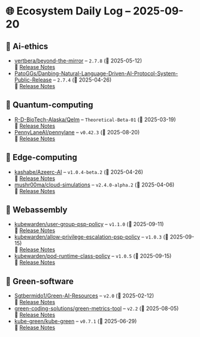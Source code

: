 # 🌐 Ecosystem Daily Log – 2025-09-20

## 🔹 Ai-ethics
- [vertbera/beyond-the-mirror](https://github.com/vertbera/beyond-the-mirror/releases/tag/2.7.8) – `2.7.8` (📅 2025-05-12)  
  🔗 [Release Notes](https://github.com/vertbera/beyond-the-mirror/releases/tag/2.7.8)
- [PatoGGs/Danbing-Natural-Language-Driven-AI-Protocol-System-Public-Release](https://github.com/PatoGGs/Danbing-Natural-Language-Driven-AI-Protocol-System-Public-Release/releases/tag/2.7.4) – `2.7.4` (📅 2025-04-26)  
  🔗 [Release Notes](https://github.com/PatoGGs/Danbing-Natural-Language-Driven-AI-Protocol-System-Public-Release/releases/tag/2.7.4)

## 🔹 Quantum-computing
- [R-D-BioTech-Alaska/Qelm](https://github.com/R-D-BioTech-Alaska/Qelm/releases/tag/Theoretical-Beta-01) – `Theoretical-Beta-01` (📅 2025-03-19)  
  🔗 [Release Notes](https://github.com/R-D-BioTech-Alaska/Qelm/releases/tag/Theoretical-Beta-01)
- [PennyLaneAI/pennylane](https://github.com/PennyLaneAI/pennylane/releases/tag/v0.42.3) – `v0.42.3` (📅 2025-08-20)  
  🔗 [Release Notes](https://github.com/PennyLaneAI/pennylane/releases/tag/v0.42.3)

## 🔹 Edge-computing
- [kashabe/Azeerc-AI](https://github.com/kashabe/Azeerc-AI/releases/tag/v1.0.4-beta.2) – `v1.0.4-beta.2` (📅 2025-04-26)  
  🔗 [Release Notes](https://github.com/kashabe/Azeerc-AI/releases/tag/v1.0.4-beta.2)
- [mushr00ma/cloud-simulations](https://github.com/mushr00ma/cloud-simulations/releases/tag/v2.4.0-alpha.2) – `v2.4.0-alpha.2` (📅 2025-04-06)  
  🔗 [Release Notes](https://github.com/mushr00ma/cloud-simulations/releases/tag/v2.4.0-alpha.2)

## 🔹 Webassembly
- [kubewarden/user-group-psp-policy](https://github.com/kubewarden/user-group-psp-policy/releases/tag/v1.1.0) – `v1.1.0` (📅 2025-09-11)  
  🔗 [Release Notes](https://github.com/kubewarden/user-group-psp-policy/releases/tag/v1.1.0)
- [kubewarden/allow-privilege-escalation-psp-policy](https://github.com/kubewarden/allow-privilege-escalation-psp-policy/releases/tag/v1.0.3) – `v1.0.3` (📅 2025-09-15)  
  🔗 [Release Notes](https://github.com/kubewarden/allow-privilege-escalation-psp-policy/releases/tag/v1.0.3)
- [kubewarden/pod-runtime-class-policy](https://github.com/kubewarden/pod-runtime-class-policy/releases/tag/v1.0.5) – `v1.0.5` (📅 2025-09-15)  
  🔗 [Release Notes](https://github.com/kubewarden/pod-runtime-class-policy/releases/tag/v1.0.5)

## 🔹 Green-software
- [Sgtbermido1/Green-AI-Resources](https://github.com/Sgtbermido1/Green-AI-Resources/releases/tag/v2.0) – `v2.0` (📅 2025-02-12)  
  🔗 [Release Notes](https://github.com/Sgtbermido1/Green-AI-Resources/releases/tag/v2.0)
- [green-coding-solutions/green-metrics-tool](https://github.com/green-coding-solutions/green-metrics-tool/releases/tag/v2.2) – `v2.2` (📅 2025-08-05)  
  🔗 [Release Notes](https://github.com/green-coding-solutions/green-metrics-tool/releases/tag/v2.2)
- [kube-green/kube-green](https://github.com/kube-green/kube-green/releases/tag/v0.7.1) – `v0.7.1` (📅 2025-06-29)  
  🔗 [Release Notes](https://github.com/kube-green/kube-green/releases/tag/v0.7.1)